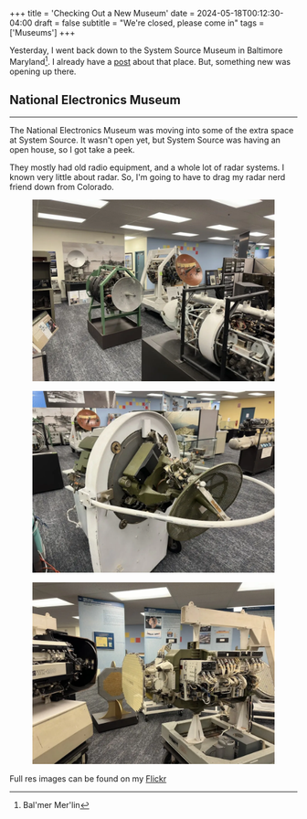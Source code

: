+++
title = 'Checking Out a New Museum'
date = 2024-05-18T00:12:30-04:00
draft = false
subtitle = "We're closed, please come in"
tags = ['Museums']
+++

Yesterday, I went back down to the System Source Museum in Baltimore Maryland[^1]. I already have a [post](/posts/2023/system-source-museum/) about that place. But, something new was opening up there.

<h2>National Electronics Museum</h2>
<hr>

The National Electronics Museum was moving into some of the extra space at System Source. It wasn't open yet, but System Source was having an open house, so I got take a peek.

They mostly had old radio equipment, and a whole lot of radar systems. I known very little about radar. So, I'm going to have to drag my  radar nerd friend down from Colorado.

<figure>
	<img src="fig1.webp"/>
</figure>

<figure>
	<img src="fig2.webp"/>
</figure>

<figure>
	<img src="fig3.webp"/>
</figure>

Full res images can be found on my [Flickr](https://link.nthp.me/flickr)

[^1]: Bal'mer Mer'lin